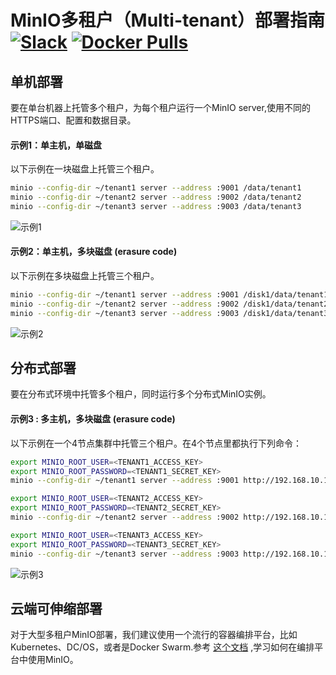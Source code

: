 # MinIO多租户（Multi-tenant）部署指南 [![Slack](https://slack.min.io/slack?type=svg)](https://slack.min.io)  [![Docker Pulls](https://img.shields.io/docker/pulls/minio/minio.svg?maxAge=604800)](https://hub.docker.com/r/minio/minio/)

## 单机部署

要在单台机器上托管多个租户，为每个租户运行一个MinIO server,使用不同的HTTPS端口、配置和数据目录。

#### 示例1：单主机，单磁盘

以下示例在一块磁盘上托管三个租户。
```sh
minio --config-dir ~/tenant1 server --address :9001 /data/tenant1
minio --config-dir ~/tenant2 server --address :9002 /data/tenant2
minio --config-dir ~/tenant3 server --address :9003 /data/tenant3
```

![示例1](https://github.com/minio/minio/blob/master/docs/screenshots/Example-1.jpg?raw=true)

#### 示例2：单主机，多块磁盘 (erasure code)

以下示例在多块磁盘上托管三个租户。
```sh
minio --config-dir ~/tenant1 server --address :9001 /disk1/data/tenant1 /disk2/data/tenant1 /disk3/data/tenant1 /disk4/data/tenant1
minio --config-dir ~/tenant2 server --address :9002 /disk1/data/tenant2 /disk2/data/tenant2 /disk3/data/tenant2 /disk4/data/tenant2
minio --config-dir ~/tenant3 server --address :9003 /disk1/data/tenant3 /disk2/data/tenant3 /disk3/data/tenant3 /disk4/data/tenant3
```
![示例2](https://github.com/minio/minio/blob/master/docs/screenshots/Example-2.jpg?raw=true)

## 分布式部署
要在分布式环境中托管多个租户，同时运行多个分布式MinIO实例。

#### 示例3 : 多主机，多块磁盘 (erasure code)

以下示例在一个4节点集群中托管三个租户。在4个节点里都执行下列命令：

```sh
export MINIO_ROOT_USER=<TENANT1_ACCESS_KEY>
export MINIO_ROOT_PASSWORD=<TENANT1_SECRET_KEY>
minio --config-dir ~/tenant1 server --address :9001 http://192.168.10.11/data/tenant1 http://192.168.10.12/data/tenant1 http://192.168.10.13/data/tenant1 http://192.168.10.14/data/tenant1

export MINIO_ROOT_USER=<TENANT2_ACCESS_KEY>
export MINIO_ROOT_PASSWORD=<TENANT2_SECRET_KEY>
minio --config-dir ~/tenant2 server --address :9002 http://192.168.10.11/data/tenant2 http://192.168.10.12/data/tenant2 http://192.168.10.13/data/tenant2 http://192.168.10.14/data/tenant2

export MINIO_ROOT_USER=<TENANT3_ACCESS_KEY>
export MINIO_ROOT_PASSWORD=<TENANT3_SECRET_KEY>
minio --config-dir ~/tenant3 server --address :9003 http://192.168.10.11/data/tenant3 http://192.168.10.12/data/tenant3 http://192.168.10.13/data/tenant3 http://192.168.10.14/data/tenant3
```

![示例3](https://github.com/minio/minio/blob/master/docs/screenshots/Example-3.jpg?raw=true)

## 云端可伸缩部署
对于大型多租户MinIO部署，我们建议使用一个流行的容器编排平台，比如Kubernetes、DC/OS，或者是Docker Swarm.参考 [这个文档](https://docs.min.io/cn/minio-deployment-quickstart-guide) ,学习如何在编排平台中使用MinIO。


